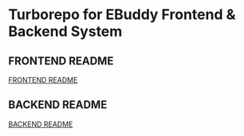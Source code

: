 # Turborepo for EBuddy Frontend & Backend System

## FRONTEND README

[FRONTEND README](apps/frontend/README.md)

## BACKEND README

[BACKEND README](apps/backend/README.md)